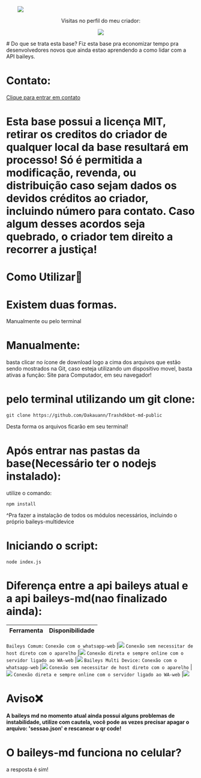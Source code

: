 <img src='https://img.shields.io/badge/Criador-Trash%E1%B5%88%E1%B5%8F-purple' style="padding-left:30px"/>
<p align="center">Visitas no perfil do meu criador:</p>
<p align="center">   <img alingn="center" src="https://profile-counter.glitch.me/Dakauann/count.svg" /></p>
# Do que se trata esta base?
Fiz esta base pra economizar tempo pra desenvolvedores novos que ainda estao aprendendo a como lidar com a API baileys.

# Contato:
<a href='https://wa.me/558494740630'>Clique para entrar em contato<a>
# Esta base possui a licença MIT, retirar os creditos do criador de qualquer local da base resultará em processo! Só é permitida a modificação, revenda, ou distribuição caso sejam dados os devidos créditos ao criador, incluindo número para contato. Caso algum desses acordos seja quebrado, o criador tem direito a recorrer a justiça!
# Como Utilizar🤔
# Existem duas formas. 
Manualmente ou pelo terminal
 
# Manualmente:
basta clicar no ícone de download logo a cima dos arquivos que estão sendo mostrados na Git, caso esteja utilizando um dispositivo movel, basta ativas a função: Site para Computador, em seu navegador!
 
# pelo terminal utilizando um git clone:
```
git clone https://github.com/Dakauann/Trashdkbot-md-public
```
Desta forma os arquivos ficarão em  seu terminal!

# Após entrar nas pastas da base(Necessário ter o nodejs instalado):
utilize o comando:
```
npm install 
```
^Pra fazer a instalação de todos os módulos necessários, incluindo o próprio baileys-multidevice
# Iniciando o script:
```
node index.js
```
# Diferença entre a api baileys atual e a api baileys-md(nao finalizado ainda):
Ferramenta | Disponibilidade
------------ | -------------
  `Baileys Comum:`
  `Conexão com o whatsapp-web`  |<img src="https://img.shields.io/badge/possui--esta--ferramenta%3F-sim-green" />
  `Conexão sem necessitar de host direto com o aparelho`  |<img src="https://img.shields.io/badge/possui--esta--ferramenta%3F-nao-red" />
  `Conexão direta e sempre online com o servidor ligado ao WA-web`  |<img src="https://img.shields.io/badge/possui--esta--ferramenta%3F-nao-red" />
   `Baileys Multi Device:`
  `Conexão com o whatsapp-web`  |<img src="https://img.shields.io/badge/possui--esta--ferramenta%3F-sim-green" />
  `Conexão sem necessitar de host direto com o aparelho`  |<img src="https://img.shields.io/badge/possui--esta--ferramenta%3F-sim-green" />
  `Conexão direta e sempre online com o servidor ligado ao WA-web`  |<img src="https://img.shields.io/badge/possui--esta--ferramenta%3F-sim-green" />
# Aviso❌
<Strong>A baileys md no momento atual ainda possui alguns problemas de instabilidade, utilize com cautela, você pode as vezes precisar apagar o arquivo: 'sessao.json' e rescanear o qr code!</Strong>
# O baileys-md funciona no celular?
a resposta é sim!
